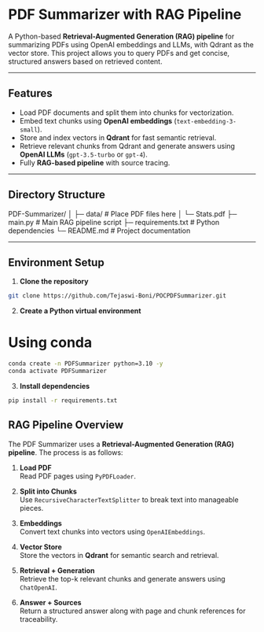 # PDF Summarizer with RAG Pipeline

A Python-based **Retrieval-Augmented Generation (RAG) pipeline** for summarizing PDFs using OpenAI embeddings and LLMs, with Qdrant as the vector store. This project allows you to query PDFs and get concise, structured answers based on retrieved content.

---

## Features

- Load PDF documents and split them into chunks for vectorization.
- Embed text chunks using **OpenAI embeddings** (`text-embedding-3-small`).
- Store and index vectors in **Qdrant** for fast semantic retrieval.
- Retrieve relevant chunks from Qdrant and generate answers using **OpenAI LLMs** (`gpt-3.5-turbo` or `gpt-4`).
- Fully **RAG-based pipeline** with source tracing.

---

## Directory Structure

PDF-Summarizer/
│
├─ data/ # Place PDF files here
│ └─ Stats.pdf
├─ main.py # Main RAG pipeline script
├─ requirements.txt # Python dependencies
└─ README.md # Project documentation


---

## Environment Setup

1. **Clone the repository**

```bash
git clone https://github.com/Tejaswi-Boni/POCPDFSummarizer.git
```

2.  **Create a Python virtual environment**

# Using conda

```bash
conda create -n PDFSummarizer python=3.10 -y
conda activate PDFSummarizer
```

3.  **Install dependencies**

```bash
pip install -r requirements.txt
```

## RAG Pipeline Overview

The PDF Summarizer uses a **Retrieval-Augmented Generation (RAG) pipeline**. The process is as follows:

1. **Load PDF**  
   Read PDF pages using `PyPDFLoader`.

2. **Split into Chunks**  
   Use `RecursiveCharacterTextSplitter` to break text into manageable pieces.

3. **Embeddings**  
   Convert text chunks into vectors using `OpenAIEmbeddings`.

4. **Vector Store**  
   Store the vectors in **Qdrant** for semantic search and retrieval.

5. **Retrieval + Generation**  
   Retrieve the top-k relevant chunks and generate answers using `ChatOpenAI`.

6. **Answer + Sources**  
   Return a structured answer along with page and chunk references for traceability.
